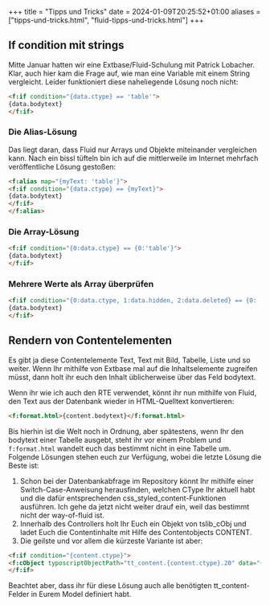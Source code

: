 +++
title = "Tipps und Tricks"
date = 2024-01-09T20:25:52+01:00
aliases = ["tipps-und-tricks.html", "fluid-tipps-und-tricks.html"]
+++

## If condition mit strings

Mitte Januar hatten wir eine Extbase/Fluid-Schulung mit Patrick Lobacher. Klar, auch hier kam die Frage auf, wie man eine Variable mit einem String vergleicht. Leider funktioniert diese naheliegende Lösung noch nicht:

```html
<f:if condition="{data.ctype} == 'table'">
{data.bodytext}
</f:if>
```

### Die Alias-Lösung

Das liegt daran, dass Fluid nur Arrays und Objekte miteinander vergleichen kann. Nach ein bissl tüfteln bin ich auf die mittlerweile im Internet mehrfach veröffentliche Lösung gestoßen:

```html
<f:alias map="{myText: 'table'}">
<f:if condition="{data.ctype} == {myText}">
{data.bodytext}
</f:if>
</f:alias>
```

### Die Array-Lösung

```html
<f:if condition="{0:data.ctype} == {0:'table'}">
{data.bodytext}
</f:if>
```

### Mehrere Werte als Array überprüfen

```html
<f:if condition="{0:data.ctype, 1:data.hidden, 2:data.deleted} == {0: 'table', 1: '0', 2: '0'}">
{data.bodytext}
</f:if>
```

## Rendern von Contentelementen

Es gibt ja diese Contentelemente Text, Text mit Bild, Tabelle, Liste und so weiter. Wenn Ihr mithilfe von Extbase mal auf die Inhaltselemente zugreifen müsst, dann holt ihr euch den Inhalt üblicherweise über das Feld bodytext.

Wenn ihr wie ich auch den RTE verwendet, könnt ihr nun mithilfe von Fluid, den Text aus der Datenbank wieder in HTML-Quelltext konvertieren:

```html
<f:format.html>{content.bodytext}</f:format.html>
```

Bis hierhin ist die Welt noch in Ordnung, aber spätestens, wenn Ihr den bodytext einer Tabelle ausgebt, steht ihr vor einem Problem und `f:format.html` wandelt euch das bestimmt nicht in eine Tabelle um. Folgende Lösungen stehen euch zur Verfügung, wobei die letzte Lösung die Beste ist:

1. Schon bei der Datenbankabfrage im Repository könnt Ihr mithilfe einer Switch-Case-Anweisung herausfinden, welchen CType Ihr aktuell habt und die dafür entsprechenden css_styled_content-Funktionen ausführen. Ich gehe da jetzt nicht weiter drauf ein, weil das bestimmt nicht der way-of-fluid ist.
2. Innerhalb des Controllers holt Ihr Euch ein Objekt von tslib_cObj und ladet Euch die Contentinhalte mit Hilfe des Contentobjects CONTENT.
3. Die geilste und vor allem die kürzeste Variante ist aber:

```html
<f:if condition="{content.ctype}">
<f:cObject typoscriptObjectPath="tt_content.{content.ctype}.20" data="{content}" />
</f:if>
```

Beachtet aber, dass ihr für diese Lösung auch alle benötigten tt_content-Felder in Eurem Model definiert habt.
